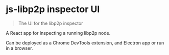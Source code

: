 # js-libp2p inspector UI

> The UI for the libp2p inspector

A React app for inspecting a running libp2p node.

Can be deployed as a Chrome DevTools extension, and Electron app or run in a
browser.
